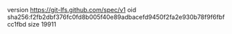 version https://git-lfs.github.com/spec/v1
oid sha256:f2fb2dbf376fc0fd8b005f40e89adbacefd9450f2fa2e930b78f9f6fbfcc1fbd
size 19911
